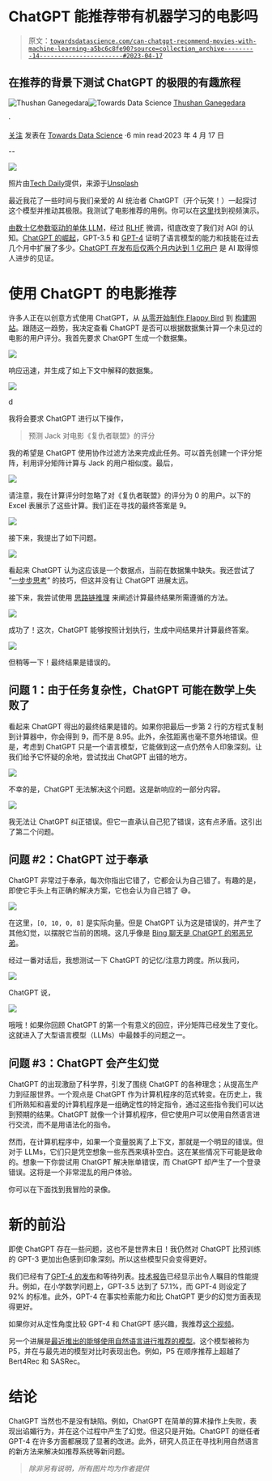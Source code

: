 # ChatGPT 能推荐带有机器学习的电影吗

> 原文：[`towardsdatascience.com/can-chatgpt-recommend-movies-with-machine-learning-a5bc6c8fe90?source=collection_archive---------14-----------------------#2023-04-17`](https://towardsdatascience.com/can-chatgpt-recommend-movies-with-machine-learning-a5bc6c8fe90?source=collection_archive---------14-----------------------#2023-04-17)

## 在推荐的背景下测试 ChatGPT 的极限的有趣旅程

[](https://thushv89.medium.com/?source=post_page-----a5bc6c8fe90--------------------------------)![Thushan Ganegedara](https://thushv89.medium.com/?source=post_page-----a5bc6c8fe90--------------------------------)[](https://towardsdatascience.com/?source=post_page-----a5bc6c8fe90--------------------------------)![Towards Data Science](https://towardsdatascience.com/?source=post_page-----a5bc6c8fe90--------------------------------) [Thushan Ganegedara](https://thushv89.medium.com/?source=post_page-----a5bc6c8fe90--------------------------------)

·

[关注](https://medium.com/m/signin?actionUrl=https%3A%2F%2Fmedium.com%2F_%2Fsubscribe%2Fuser%2F6f0b045d5681&operation=register&redirect=https%3A%2F%2Ftowardsdatascience.com%2Fcan-chatgpt-recommend-movies-with-machine-learning-a5bc6c8fe90&user=Thushan+Ganegedara&userId=6f0b045d5681&source=post_page-6f0b045d5681----a5bc6c8fe90---------------------post_header-----------) 发表在 [Towards Data Science](https://towardsdatascience.com/?source=post_page-----a5bc6c8fe90--------------------------------) ·6 min read·2023 年 4 月 17 日[](https://medium.com/m/signin?actionUrl=https%3A%2F%2Fmedium.com%2F_%2Fvote%2Ftowards-data-science%2Fa5bc6c8fe90&operation=register&redirect=https%3A%2F%2Ftowardsdatascience.com%2Fcan-chatgpt-recommend-movies-with-machine-learning-a5bc6c8fe90&user=Thushan+Ganegedara&userId=6f0b045d5681&source=-----a5bc6c8fe90---------------------clap_footer-----------)

--

[](https://medium.com/m/signin?actionUrl=https%3A%2F%2Fmedium.com%2F_%2Fbookmark%2Fp%2Fa5bc6c8fe90&operation=register&redirect=https%3A%2F%2Ftowardsdatascience.com%2Fcan-chatgpt-recommend-movies-with-machine-learning-a5bc6c8fe90&source=-----a5bc6c8fe90---------------------bookmark_footer-----------)![](img/1bdca70947a7ce0b4d891d683a9c415e.png)

照片由[Tech Daily](https://unsplash.com/@techdailyca?utm_source=unsplash&utm_medium=referral&utm_content=creditCopyText)提供，来源于[Unsplash](https://unsplash.com/photos/PGuCnUzsRSM?utm_source=unsplash&utm_medium=referral&utm_content=creditCopyText)

最近我花了一些时间与我们亲爱的 AI 统治者 ChatGPT（开个玩笑！）一起探讨这个模型并推动其极限。我测试了电影推荐的用例。你可以在[这里](https://www.youtube.com/watch?v=ks6qe3f3Fv8)找到视频演示。

[由数十亿参数驱动的单体 LLM](https://arxiv.org/pdf/2005.14165.pdf)，经过 [RLHF](https://arxiv.org/pdf/2203.02155.pdf) 微调，彻底改变了我们对 AGI 的认知。[ChatGPT 的崛起](https://openai.com/blog/chatgpt)，GPT-3.5 和 [GPT-4](https://openai.com/product/gpt-4) 证明了语言模型的能力和技能在过去几个月中扩展了多少。[ChatGPT 在发布后仅两个月内达到 1 亿用户](https://www.reuters.com/technology/chatgpt-sets-record-fastest-growing-user-base-analyst-note-2023-02-01/) 是 AI 取得惊人进步的见证。

# 使用 ChatGPT 的电影推荐

许多人正在以创意方式使用 ChatGPT，从 [从零开始制作 Flappy Bird](https://www.youtube.com/watch?v=8y7GRYaYYQg) 到 [构建网站](https://www.youtube.com/watch?v=8I3NTE4cn5s)。跟随这一趋势，我决定查看 ChatGPT 是否可以根据数据集计算一个未见过的电影的用户评分。我首先要求 ChatGPT 生成一个数据集。

![](img/7c1808336834721093f234d37d427b98.png)

响应迅速，并生成了如上下文中解释的数据集。

![](img/cc0502ec2a8a66467fc6e0663fe75bd0.png)

d

我将会要求 ChatGPT 进行以下操作，

> 预测 Jack 对电影《复仇者联盟》的评分

我的希望是 ChatGPT 使用协作过滤方法来完成此任务。可以首先创建一个评分矩阵，利用评分矩阵计算与 Jack 的用户相似度。最后，

![](img/a56449843370777af4a3e1138e5216bc.png)

请注意，我在计算评分时忽略了对《复仇者联盟》的评分为 0 的用户。以下的 Excel 表展示了这些计算。我们正在寻找的最终答案是 9。

![](img/5747bbc4f77e3d1860edd315c1ab4737.png)

接下来，我提出了如下问题。

![](img/bbffab957015265f4030c5e3924c91ad.png)

看起来 ChatGPT 认为这应该是一个数据点，当前在数据集中缺失。我还尝试了 “[一步步思考](https://github.com/openai/openai-cookbook/blob/main/techniques_to_improve_reliability.md#model-capabilities-depend-on-context)” 的技巧，但这并没有让 ChatGPT 进展太远。

接下来，我尝试使用 [思路链推理](https://lilianweng.github.io/posts/2023-03-15-prompt-engineering/#chain-of-thought-cot) 来阐述计算最终结果所需遵循的方法。

![](img/3af83f80ff587a8bfb472e42a1247e33.png)

成功了！这次，ChatGPT 能够按照计划执行，生成中间结果并计算最终答案。

![](img/daad76302b608214c252faf213cd0d30.png)

但稍等一下！最终结果是错误的。

## 问题 1：由于任务复杂性，ChatGPT 可能在数学上失败了

看起来 ChatGPT 得出的最终结果是错的。如果你把最后一步第 2 行的方程式复制到计算器中，你会得到 9，而不是 8.95。此外，余弦距离也毫不意外地错误。但是，考虑到 ChatGPT 只是一个语言模型，它能做到这一点仍然令人印象深刻。让我们给予它怀疑的余地，尝试找出 ChatGPT 出错的地方。

![](img/e4d7d60fe9c94fa97abef352b071f133.png)

不幸的是，ChatGPT 无法解决这个问题。这是新响应的一部分内容。

![](img/fe6470e2b50fef43305ed841d2b79bad.png)

我无法让 ChatGPT 纠正错误。但它一直承认自己犯了错误，这有点矛盾。这引出了第二个问题。

## 问题 #2：ChatGPT 过于奉承

ChatGPT 非常过于奉承，每次你指出它错了，它都会认为自己错了。有趣的是，即使它手头上有正确的解决方案，它也会认为自己错了 😅。

![](img/74aba971ec1122479a22e0b05a2ad263.png)

在这里，`[0, 10, 0, 8]` 是实际向量。但是 ChatGPT 认为这是错误的，并产生了其他幻觉，以摆脱它当前的困境。这几乎像是 [Bing 聊天是 ChatGPT 的邪恶兄弟](https://www.gizmodo.com.au/2023/02/bing-ai-early-access/)。

经过一番对话后，我想测试一下 ChatGPT 的记忆/注意力跨度。所以我问，

![](img/8aaf2dbff37c0b1cf519d8d8e9945295.png)

ChatGPT 说，

![](img/0a0960f4700f564353ff7335a08474f4.png)

哦哦！如果你回顾 ChatGPT 的第一个有意义的回应，评分矩阵已经发生了变化。这就进入了大型语言模型（LLMs）中最棘手的问题之一。

## 问题 #3：ChatGPT 会产生幻觉

ChatGPT 的出现激励了科学界，引发了围绕 ChatGPT 的各种理念；从提高生产力到征服世界。一个观点是 ChatGPT 作为计算机程序的范式转变。在历史上，我们所熟知和喜爱的计算机程序是一组确定性的特定指令，通过这些指令我们可以达到预期的结果。ChatGPT 就像一个计算机程序，但它使用户可以使用自然语言进行交流，而不是用语法化的指令。

然而，在计算机程序中，如果一个变量脱离了上下文，那就是一个明显的错误。但对于 LLMs，它们只是凭空想象一些东西来填补空白。这在某些情况下可能是致命的。想象一下你尝试用 ChatGPT 解决账单错误，而 ChatGPT 却产生了一个登录错误。这将是一个非常混乱的用户体验。

你可以在下面找到我冒险的录像。

# 新的前沿

即使 ChatGPT 存在一些问题，这也不是世界末日！我仍然对 ChatGPT 比预训练的 GPT-3 更加出色感到印象深刻。所以这些模型只会变得更好。

我们已经有了[GPT-4 的发布](https://openai.com/product/gpt-4)和等待列表。[技术报告](https://cdn.openai.com/papers/gpt-4.pdf)已经显示出令人瞩目的性能提升。例如，在小学数学问题上，GPT-3.5 达到了 57.1%，而 GPT-4 则设定了 92% 的标准。此外，GPT-4 在事实检索能力和比 ChatGPT 更少的幻觉方面表现得更好。

如果你对从定性角度比较 GPT-4 和 ChatGPT 感兴趣，我推荐[这个视频](https://www.youtube.com/watch?v=qbIk7-JPB2c)。

另一个进展是[最近推出的能够使用自然语言进行推荐的模型](https://arxiv.org/pdf/2203.13366.pdf)。这个模型被称为 P5，并在与最先进的模型对比时表现出色。例如，P5 在顺序推荐上超越了 Bert4Rec 和 SASRec。

# 结论

ChatGPT 当然也不是没有缺陷。例如，ChatGPT 在简单的算术操作上失败，表现出谄媚行为，并在这个过程中产生了幻觉。但这只是开始。ChatGPT 的继任者 GPT-4 在许多方面都展现了显著的改进。此外，研究人员正在寻找利用自然语言的新方法来解决如推荐系统等新问题。

> *除非另有说明，所有图片均为作者提供*
